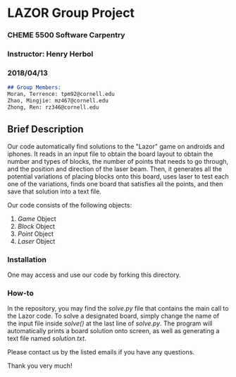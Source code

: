 # LAZOR Group Project
### CHEME 5500 Software Carpentry
### Instructor: Henry Herbol
### 2018/04/13



```markdown
## Group Members:
Moran, Terrence: tpm92@cornell.edu
Zhao, Mingjie: mz467@cornell.edu
Zhong, Ren: rz346@cornell.edu
```



## Brief Description
Our code automatically find solutions to the "Lazor" game on androids and iphones. 
It reads in an input file to obtain the board layout to obtain the number and types of blocks, the number of points that needs to go through, and the position and direction of the laser beam. Then, it generates all the potential variations of placing blocks onto this board, uses laser to test each one of the variations, finds one board that satisfies all the points, and then save that solution into a text file. 

Our code consists of the following objects:
1. _Game_ Object
2. _Block_ Object
3. _Point_ Object
4. _Laser_ Object



### Installation
One may access and use our code by forking this directory.





### How-to
In the repository, you may find the _solve.py_ file that contains the main call to the Lazor code. 
To solve a designated board, simply change the name of the input file inside _solve()_ at the last line of _solve.py_. 
The program will automatically prints a board solution onto screen, as well as generating a text file named _solution.txt_. 





Please contact us by the listed emails if you have any questions.

Thank you very much! 
